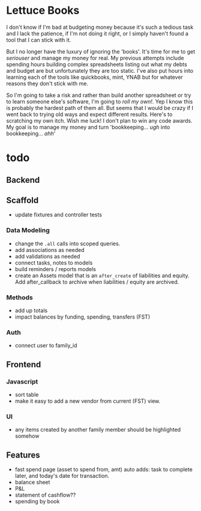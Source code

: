 # Lettuce Books

I don't know if I'm bad at budgeting money because it's such a tedious task and I lack the patience, if I'm not doing it right, or I simply haven't found a tool that I can stick with it.

But I no longer have the luxury of ignoring the 'books'. It's time for me to get _seriouser_ and manage my money for real. My previous attempts include spending hours building complex spreadsheets listing out what my debts and budget are but unfortunately they are too static. I've also put hours into learning each of the tools like quickbooks, mint, YNAB but for whatever reasons they don't stick with me.

So I'm going to take a risk and rather than build another spreadsheet or try to learn someone else's software, I'm going to _roll my own!_. Yep I know this is probably the hardest path of them all. But seems that I would be crazy if I went back to trying old ways and expect different results. Here's to scratching my own itch. Wish me luck! I don't plan to win any code awards. My goal is to manage my money and turn 'bookkeeping... _ugh_ into bookkeeping... _ahh_'

# todo

## Backend

## Scaffold

- update fixtures and controller tests

### Data Modeling

- change the `.all` calls into scoped queries.
- add associations as needed
- add validations as needed
- connect tasks, notes to models
- build reminders / reports models
- create an Assets model that is an `after_create` of liabilities and equity. Add after_callback to archive when liabilities / equity are archived.

### Methods

- add up totals
- impact balances by funding, spending, transfers (FST)

### Auth

- connect user to family_id

## Frontend

### Javascript

- sort table
- make it easy to add a new vendor from current (FST) view.

### UI
- any items created by another family member should be highlighted somehow


## Features
- fast spend page (asset to spend from, amt) auto adds: task to complete later, and today's date for transaction.
- balance sheet
- P&L
- statement of cashflow??
- spending by book
